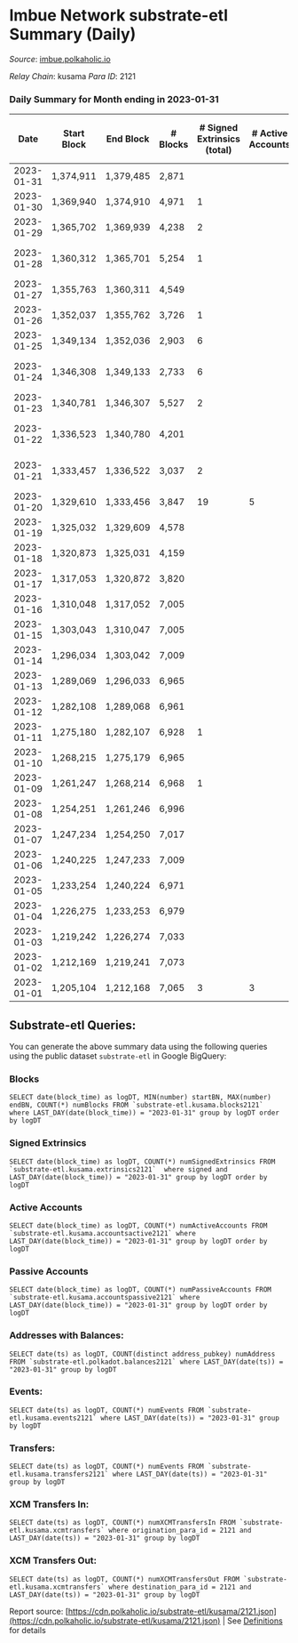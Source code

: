 # Imbue Network substrate-etl Summary (Daily)

_Source_: [imbue.polkaholic.io](https://imbue.polkaholic.io)

*Relay Chain*: kusama
*Para ID*: 2121



### Daily Summary for Month ending in 2023-01-31


| Date | Start Block | End Block | # Blocks | # Signed Extrinsics (total) | # Active Accounts | # Passive | # New | # Addresses with Balances | # Events | # Transfers | # XCM Transfers In | # XCM Transfers Out | Issues | 
| ---- | ----------- | --------- | -------- | --------------------------- | ----------------- | --------- | ----- | ------------------------- | -------- | ----------- | ------------------ | ------------------- | ------ |
| 2023-01-31 | 1,374,911 | 1,379,485 | 2,871 |  |  |  |  |  | 5,744 |   |   |   |  |
| 2023-01-30 | 1,369,940 | 1,374,910 | 4,971 | 1 |  |  |  |  | 9,958 | 1  | 2  | 1  |  |
| 2023-01-29 | 1,365,702 | 1,369,939 | 4,238 | 2 |  |  |  |  | 8,495 | 2  |   | 1  |  |
| 2023-01-28 | 1,360,312 | 1,365,701 | 5,254 | 1 |  |  |  |  | 10,519 | 1  |   | 1  | 136 missing (2.52%) |
| 2023-01-27 | 1,355,763 | 1,360,311 | 4,549 |  |  |  |  |  | 9,100 |   |   |   |  |
| 2023-01-26 | 1,352,037 | 1,355,762 | 3,726 | 1 |  |  |  |  | 7,462 | 1  |   |   |  |
| 2023-01-25 | 1,349,134 | 1,352,036 | 2,903 | 6 |  |  |  |  | 5,856 | 6  |   | 3  |  |
| 2023-01-24 | 1,346,308 | 1,349,133 | 2,733 | 6 |  |  |  |  | 5,525 | 6  | 1  | 4  | 93 missing (3.29%) |
| 2023-01-23 | 1,340,781 | 1,346,307 | 5,527 | 2 |  |  |  |  | 11,073 | 2  |   |   |  |
| 2023-01-22 | 1,336,523 | 1,340,780 | 4,201 |  |  |  |  |  | 8,404 |   |   |   | 57 missing (1.34%) |
| 2023-01-21 | 1,333,457 | 1,336,522 | 3,037 | 2 |  |  |  |  | 6,089 | 1  |   | 1  | 29 missing (0.95%) |
| 2023-01-20 | 1,329,610 | 1,333,456 | 3,847 | 19 | 5 | 9 |  | 330 | 7,830 | 18  |   | 3  |  |
| 2023-01-19 | 1,325,032 | 1,329,609 | 4,578 |  |  |  |  |  | 9,158 |   |   |   |  |
| 2023-01-18 | 1,320,873 | 1,325,031 | 4,159 |  |  |  |  |  | 8,321 |   |   |   |  |
| 2023-01-17 | 1,317,053 | 1,320,872 | 3,820 |  |  |  |  |  | 7,642 |   |   |   |  |
| 2023-01-16 | 1,310,048 | 1,317,052 | 7,005 |  |  |  |  |  | 14,014 |   |   |   |  |
| 2023-01-15 | 1,303,043 | 1,310,047 | 7,005 |  |  |  |  |  | 14,014 |   |   |   |  |
| 2023-01-14 | 1,296,034 | 1,303,042 | 7,009 |  |  |  |  |  | 14,021 |   |   |   |  |
| 2023-01-13 | 1,289,069 | 1,296,033 | 6,965 |  |  |  |  |  | 13,938 |   |   |   |  |
| 2023-01-12 | 1,282,108 | 1,289,068 | 6,961 |  |  |  |  |  | 13,926 |   |   |   |  |
| 2023-01-11 | 1,275,180 | 1,282,107 | 6,928 | 1 |  |  |  |  | 13,876 | 1  |   | 1  |  |
| 2023-01-10 | 1,268,215 | 1,275,179 | 6,965 |  |  |  |  |  | 13,934 |   |   |   |  |
| 2023-01-09 | 1,261,247 | 1,268,214 | 6,968 | 1 |  |  |  |  | 13,954 | 1  |   | 1  |  |
| 2023-01-08 | 1,254,251 | 1,261,246 | 6,996 |  |  |  |  |  | 13,996 |   |   |   |  |
| 2023-01-07 | 1,247,234 | 1,254,250 | 7,017 |  |  |  |  |  | 14,038 |   |   |   |  |
| 2023-01-06 | 1,240,225 | 1,247,233 | 7,009 |  |  |  |  |  | 14,021 |   | 1  |   |  |
| 2023-01-05 | 1,233,254 | 1,240,224 | 6,971 |  |  |  |  |  | 13,946 |   |   |   |  |
| 2023-01-04 | 1,226,275 | 1,233,253 | 6,979 |  |  |  |  |  | 13,940 |   |   |   |  |
| 2023-01-03 | 1,219,242 | 1,226,274 | 7,033 |  |  |  |  |  | 14,070 |   |   |   |  |
| 2023-01-02 | 1,212,169 | 1,219,241 | 7,073 |  |  |  |  |  | 14,150 |   |   |   |  |
| 2023-01-01 | 1,205,104 | 1,212,168 | 7,065 | 3 | 3 |  |  | 323 | 14,155 | 1  | 1  | 1  |  |

## Substrate-etl Queries:
You can generate the above summary data using the following queries using the public dataset `substrate-etl` in Google BigQuery:


### Blocks
```
SELECT date(block_time) as logDT, MIN(number) startBN, MAX(number) endBN, COUNT(*) numBlocks FROM `substrate-etl.kusama.blocks2121`  where LAST_DAY(date(block_time)) = "2023-01-31" group by logDT order by logDT
```


### Signed Extrinsics
```
SELECT date(block_time) as logDT, COUNT(*) numSignedExtrinsics FROM `substrate-etl.kusama.extrinsics2121`  where signed and LAST_DAY(date(block_time)) = "2023-01-31" group by logDT order by logDT
```


### Active Accounts
```
SELECT date(block_time) as logDT, COUNT(*) numActiveAccounts FROM `substrate-etl.kusama.accountsactive2121` where LAST_DAY(date(block_time)) = "2023-01-31" group by logDT order by logDT
```


### Passive Accounts
```
SELECT date(block_time) as logDT, COUNT(*) numPassiveAccounts FROM `substrate-etl.kusama.accountspassive2121` where LAST_DAY(date(block_time)) = "2023-01-31" group by logDT order by logDT
```


### Addresses with Balances:
```
SELECT date(ts) as logDT, COUNT(distinct address_pubkey) numAddress FROM `substrate-etl.polkadot.balances2121` where LAST_DAY(date(ts)) = "2023-01-31" group by logDT
```


### Events:
```
SELECT date(ts) as logDT, COUNT(*) numEvents FROM `substrate-etl.kusama.events2121` where LAST_DAY(date(ts)) = "2023-01-31" group by logDT
```


### Transfers:
```
SELECT date(ts) as logDT, COUNT(*) numEvents FROM `substrate-etl.kusama.transfers2121` where LAST_DAY(date(ts)) = "2023-01-31" group by logDT
```


### XCM Transfers In:
```
SELECT date(ts) as logDT, COUNT(*) numXCMTransfersIn FROM `substrate-etl.kusama.xcmtransfers` where origination_para_id = 2121 and LAST_DAY(date(ts)) = "2023-01-31" group by logDT
```


### XCM Transfers Out:
```
SELECT date(ts) as logDT, COUNT(*) numXCMTransfersOut FROM `substrate-etl.kusama.xcmtransfers` where destination_para_id = 2121 and LAST_DAY(date(ts)) = "2023-01-31" group by logDT
```



Report source: [https://cdn.polkaholic.io/substrate-etl/kusama/2121.json](https://cdn.polkaholic.io/substrate-etl/kusama/2121.json) | See [Definitions](/DEFINITIONS.md) for details
